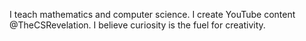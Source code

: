 I teach mathematics and computer science.
I create YouTube content @TheCSRevelation.
I believe curiosity is the fuel for creativity.

<!---
arfaouiGit/arfaouiGit is a ✨ special ✨ repository because its `README.md` (this file) appears on your GitHub profile.
You can click the Preview link to take a look at your changes.
--->
